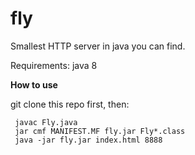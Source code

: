 # fly
Smallest HTTP server in java you can find.

Requirements: java 8


**How to use**

git clone this repo first, then:

     javac Fly.java
     jar cmf MANIFEST.MF fly.jar Fly*.class
     java -jar fly.jar index.html 8888
